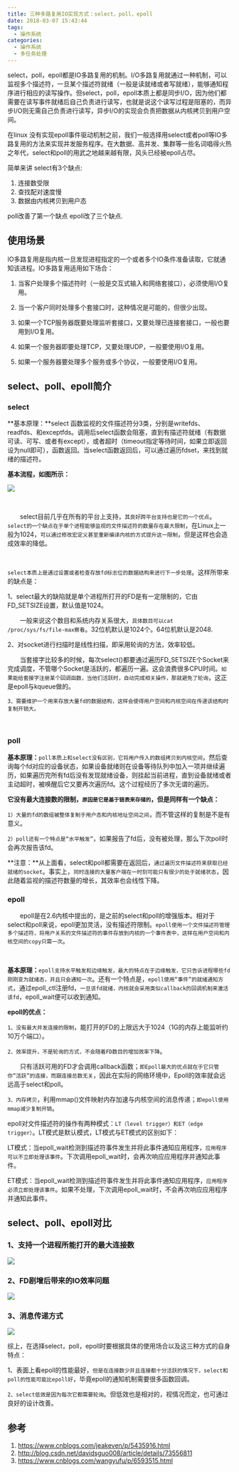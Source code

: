 ```yaml
---
title: 三种多路复用IO实现方式：select，poll，epoll
date: 2018-03-07 15:43:44
tags:
  - 操作系统
categories:
  - 操作系统
  - 多任务处理
---
```


select，poll，epoll都是IO多路复用的机制。I/O多路复用就通过一种机制，可以监视多个描述符，一旦某个描述符就绪（一般是读就绪或者写就绪），能够通知程序进行相应的读写操作。但select，poll，epoll本质上都是同步I/O，因为他们都需要在读写事件就绪后自己负责进行读写，也就是说这个读写过程是阻塞的，而异步I/O则无需自己负责进行读写，异步I/O的实现会负责把数据从内核拷贝到用户空间。

在linux 没有实现epoll事件驱动机制之前，我们一般选择用select或者poll等IO多路复用的方法来实现并发服务程序。在大数据、高并发、集群等一些名词唱得火热之年代，select和poll的用武之地越来越有限，风头已经被epoll占尽。

简单来讲
select有3个缺点:

1. 连接数受限
2. 查找配对速度慢
3. 数据由内核拷贝到用户态

poll改善了第一个缺点
epoll改了三个缺点.

<!-- more -->
## 使用场景

IO多路复用是指内核一旦发现进程指定的一个或者多个IO条件准备读取，它就通知该进程。IO多路复用适用如下场合：

1. 当客户处理多个描述符时（一般是交互式输入和网络套接口），必须使用I/O复用。

2. 当一个客户同时处理多个套接口时，这种情况是可能的，但很少出现。

3. 如果一个TCP服务器既要处理监听套接口，又要处理已连接套接口，一般也要用到I/O复用。

4. 如果一个服务器即要处理TCP，又要处理UDP，一般要使用I/O复用。

5. 如果一个服务器要处理多个服务或多个协议，一般要使用I/O复用。


## select、poll、epoll简介

### select

**基本原理：**select 函数监视的文件描述符分3类，分别是writefds、readfds、和exceptfds。调用后select函数会阻塞，直到有描述符就绪（有数据 可读、可写、或者有except），或者超时（timeout指定等待时间，如果立即返回设为null即可），函数返回。当select函数返回后，可以通过遍历fdset，来找到就绪的描述符。

**基本流程，如图所示：**

**![](https://images2015.cnblogs.com/blog/667911/201604/667911-20160426172125064-1263315531.png)**

 

　　select目前几乎在所有的平台上支持，`其良好跨平台支持也是它的一个优点`。`select的一个缺点在于单个进程能够监视的文件描述符的数量存在最大限制`，在Linux上一般为1024，`可以通过修改宏定义甚至重新编译内核的方式提升这一限制`，但是这样也会造成效率的降低。

 

`select本质上是通过设置或者检查存放fd标志位的数据结构来进行下一步处理`。这样所带来的缺点是：

1、select最大的缺陷就是单个进程所打开的FD是有一定限制的，它由FD_SETSIZE设置，默认值是1024。

　　一般来说这个数目和系统内存关系很大，`具体数目可以cat /proc/sys/fs/file-max察看`。32位机默认是1024个。64位机默认是2048.

2、对socket进行扫描时是线性扫描，即采用轮询的方法，效率较低。

　　当套接字比较多的时候，每次select()都要通过遍历FD_SETSIZE个Socket来完成调度，不管哪个Socket是活跃的，都遍历一遍。这会浪费很多CPU时间。`如果能给套接字注册某个回调函数，当他们活跃时，自动完成相关操作，那就避免了轮询`，这正是epoll与kqueue做的。

`3、需要维护一个用来存放大量fd的数据结构，这样会使得用户空间和内核空间在传递该结构时复制开销大。`

 
### poll

**基本原理：**`poll本质上和select没有区别，它将用户传入的数组拷贝到内核空间`，然后查询每个fd对应的设备状态，如果设备就绪则在设备等待队列中加入一项并继续遍历，如果遍历完所有fd后没有发现就绪设备，则挂起当前进程，直到设备就绪或者主动超时，被唤醒后它又要再次遍历fd。这个过程经历了多次无谓的遍历。

**它没有最大连接数的限制，`原因是它是基于链表来存储的`，但是同样有一个缺点：**

`1）大量的fd的数组被整体复制于用户态和内核地址空间之间`，而不管这样的复制是不是有意义。

`2）poll还有一个特点是“水平触发”`，如果报告了fd后，没有被处理，那么下次poll时会再次报告该fd。

**注意：**从上面看，select和poll都需要在返回后，`通过遍历文件描述符来获取已经就绪的socket`。事实上，`同时连接的大量客户端在一时刻可能只有很少的处于就绪状态`，因此随着监视的描述符数量的增长，其效率也会线性下降。

### epoll

　　epoll是在2.6内核中提出的，是之前的select和poll的增强版本。相对于select和poll来说，epoll更加灵活，没有描述符限制。`epoll使用一个文件描述符管理多个描述符，将用户关系的文件描述符的事件存放到内核的一个事件表中，这样在用户空间和内核空间的copy只需一次`。

 

**基本原理：**`epoll支持水平触发和边缘触发，最大的特点在于边缘触发，它只告诉进程哪些fd刚刚变为就绪态，并且只会通知一次`。还有一个特点是，`epoll使用“事件”的就绪通知方式`，通过epoll_ctl注册fd，`一旦该fd就绪，内核就会采用类似callback的回调机制来激活该fd`，epoll_wait便可以收到通知。


**epoll的优点：**

`1、没有最大并发连接的限制`，能打开的FD的上限远大于1024（1G的内存上能监听约10万个端口）。

`2、效率提升，不是轮询的方式，不会随着FD数目的增加效率下降`。

　　只有活跃可用的FD才会调用callback函数；`即Epoll最大的优点就在于它只管你“活跃”的连接，而跟连接总数无关`，因此在实际的网络环境中，Epoll的效率就会远远高于select和poll。

`3、内存拷贝`，利用mmap()文件映射内存加速与内核空间的消息传递；`即epoll使用mmap减少复制开销`。


epoll对文件描述符的操作有两种模式：`LT（level trigger）和ET（edge trigger）`。LT模式是默认模式，LT模式与ET模式的区别如下：

LT模式：当epoll_wait检测到描述符事件发生并将此事件通知应用程序，`应用程序可以不立即处理该事件`。下次调用epoll_wait时，会再次响应应用程序并通知此事件。

ET模式：当epoll_wait检测到描述符事件发生并将此事件通知应用程序，`应用程序必须立即处理该事件`。如果不处理，下次调用epoll_wait时，不会再次响应应用程序并通知此事件。


## select、poll、epoll对比
### **1、支持一个进程所能打开的最大连接数**

![](https://images2015.cnblogs.com/blog/667911/201604/667911-20160426172727142-152295964.png)

### **2、FD剧增后带来的IO效率问题**

![](https://images2015.cnblogs.com/blog/667911/201604/667911-20160426173035611-62395960.png)

### **3、消息传递方式**

![](https://images2015.cnblogs.com/blog/667911/201604/667911-20160426172915283-1257843409.png)


综上，在选择select，poll，epoll时要根据具体的使用场合以及这三种方式的自身特点：

1、表面上看epoll的性能最好，`但是在连接数少并且连接都十分活跃的情况下，select和poll的性能可能比epoll好`，毕竟epoll的通知机制需要很多函数回调。

`2、select低效是因为每次它都需要轮询`。但低效也是相对的，视情况而定，也可通过良好的设计改善。


## 参考
1. https://www.cnblogs.com/jeakeven/p/5435916.html
2. http://blog.csdn.net/davidsguo008/article/details/73556811
3. https://www.cnblogs.com/wangyufu/p/6593515.html
